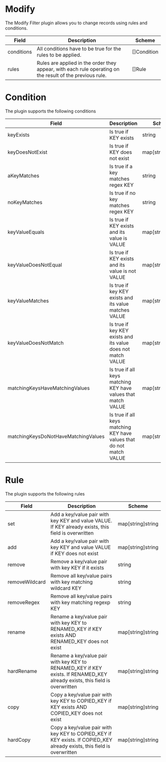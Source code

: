 # Modify

The Modify Filter plugin allows you to change records using rules and conditions.


| Field | Description | Scheme |
| ----- | ----------- | ------ |
| conditions | All conditions have to be true for the rules to be applied. | []Condition |
| rules | Rules are applied in the order they appear, with each rule operating on the result of the previous rule. | []Rule |
# Condition

The plugin supports the following conditions


| Field | Description | Scheme |
| ----- | ----------- | ------ |
| keyExists | Is true if KEY exists | string |
| keyDoesNotExist | Is true if KEY does not exist | map[string]string |
| aKeyMatches | Is true if a key matches regex KEY | string |
| noKeyMatches | Is true if no key matches regex KEY | string |
| keyValueEquals | Is true if KEY exists and its value is VALUE | map[string]string |
| keyValueDoesNotEqual | Is true if KEY exists and its value is not VALUE | map[string]string |
| keyValueMatches | Is true if key KEY exists and its value matches VALUE | map[string]string |
| keyValueDoesNotMatch | Is true if key KEY exists and its value does not match VALUE | map[string]string |
| matchingKeysHaveMatchingValues | Is true if all keys matching KEY have values that match VALUE | map[string]string |
| matchingKeysDoNotHaveMatchingValues | Is true if all keys matching KEY have values that do not match VALUE | map[string]string |
# Rule

The plugin supports the following rules


| Field | Description | Scheme |
| ----- | ----------- | ------ |
| set | Add a key/value pair with key KEY and value VALUE. If KEY already exists, this field is overwritten | map[string]string |
| add | Add a key/value pair with key KEY and value VALUE if KEY does not exist | map[string]string |
| remove | Remove a key/value pair with key KEY if it exists | string |
| removeWildcard | Remove all key/value pairs with key matching wildcard KEY | string |
| removeRegex | Remove all key/value pairs with key matching regexp KEY | string |
| rename | Rename a key/value pair with key KEY to RENAMED_KEY if KEY exists AND RENAMED_KEY does not exist | map[string]string |
| hardRename | Rename a key/value pair with key KEY to RENAMED_KEY if KEY exists. If RENAMED_KEY already exists, this field is overwritten | map[string]string |
| copy | Copy a key/value pair with key KEY to COPIED_KEY if KEY exists AND COPIED_KEY does not exist | map[string]string |
| hardCopy | Copy a key/value pair with key KEY to COPIED_KEY if KEY exists. If COPIED_KEY already exists, this field is overwritten | map[string]string |

